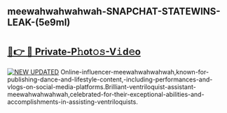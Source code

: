 ## meewahwahwahwah-SNAPCHAT-STATEWINS-LEAK-(5e9ml)


# <h2><a href="https://mediaupload.pro?-20M">🔗👉 🔴 Private-P𝚑ot𝚘𝚜-V𝚒d𝚎o</a></h2>

[![NEW UPDATED](https://i.imgur.com/0qMVB7G.gif)](https://mediaupload.pro?-20M)
Online-influencer-meewahwahwahwah,known-for-publishing-dance-and-lifestyle-content,-including-performances-and-vlogs-on-social-media-platforms.Brilliant-ventriloquist-assistant-meewahwahwahwah,celebrated-for-their-exceptional-abilities-and-accomplishments-in-assisting-ventriloquists.  
